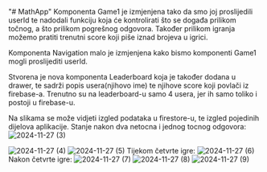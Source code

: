 "# MathApp" 
Komponenta Game1 je izmjenjena tako da smo joj proslijedili userId te nadodali funkciju koja će kontrolirati što se događa prilikom točnog,
a što prilikom pogrešnog odgovora. Također prilikom igranja možemo pratiti trenutni score koji piše iznad brojeva u igrici.



Komponenta Navigation malo je izmjenjena kako bismo komponenti Game1 mogli proslijediti userId.


Stvorena je nova komponenta Leaderboard koja je također dodana u drawer, te sadrži popis usera(njihovo ime) te njihove score koji povlači iz firebase-a.
Trenutno su na leaderboard-u samo 4 usera, jer ih samo toliko i postoji u firebase-u.


Na slikama se može vidjeti izgled podataka u firestore-u, te izgled pojedinih dijelova aplikacije.
Stanje nakon dva netocna i jednog tocnog odgovora:
![2024-11-27 (3)](https://github.com/user-attachments/assets/6c547b48-3d2f-47f5-8c30-d434d8ff2d07)

![2024-11-27 (4)](https://github.com/user-attachments/assets/ef9fbdf8-26fe-4565-b4e9-f19c54a4adde)
![2024-11-27 (5)](https://github.com/user-attachments/assets/7da6ce8f-95ba-4757-a367-1448a5e06881)
Tijekom četvrte igre:
![2024-11-27 (6)](https://github.com/user-attachments/assets/a10c73a1-2b14-43f2-9e70-da81b90b012e)
Nakon četvrte igre:
![2024-11-27 (7)](https://github.com/user-attachments/assets/7e5bbfaa-9676-4874-b297-571dd05546ba)
![2024-11-27 (8)](https://github.com/user-attachments/assets/42a18268-548c-4d51-bb72-10c19d95f472)
![2024-11-27 (9)](https://github.com/user-attachments/assets/e0ab946f-28e3-4d5e-a11d-2fe523a0b484)


